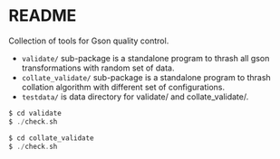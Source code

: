 README
======

Collection of tools for Gson quality control.

* `validate/` sub-package is a standalone program to thrash all gson
  transformations with random set of data.
* `collate_validate/` sub-package is a standalone program to thrash
  collation algorithm with different set of configurations.
* `testdata/` is data directory for validate/ and collate_validate/.

```go
$ cd validate
$ ./check.sh
```

```go
$ cd collate_validate
$ ./check.sh
```
